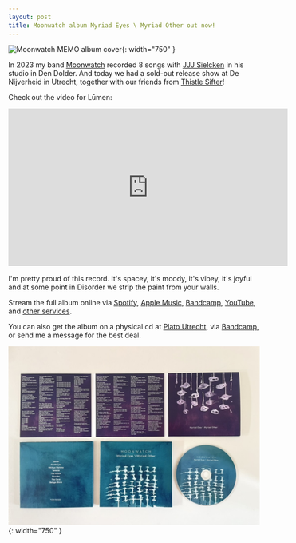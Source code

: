 ```yaml
---
layout: post
title: Moonwatch album Myriad Eyes \ Myriad Other out now!
---
```


![Moonwatch MEMO album cover](/images/Myriad%20Eyes%20%20Myriad%20Other%20-%20cover%20small.png){: width="750" }

In 2023 my band [Moonwatch](https://moonwatch.band) recorded 8 songs with [JJJ Sielcken](https://jjjsielcken.com) in his studio in Den Dolder.
And today we had a sold-out release show at De Nijverheid in Utrecht, together with our friends from [Thistle Sifter](https://www.thistlesifter.com)! 

Check out the video for Lūmen:

<iframe width="560" height="315" src="https://www.youtube.com/embed/xnlJhhpedwg" frameborder="0" allow="accelerometer; autoplay; clipboard-write; encrypted-media; gyroscope; picture-in-picture" allowfullscreen></iframe>

I'm pretty proud of this record.
It's spacey, it's moody, it's vibey, it's joyful and at some point in Disorder we strip the paint from your walls.

Stream the full album online via [Spotify](https://open.spotify.com/album/5t8n09Woi0rv8pUTCeRX7N), [Apple Music](https://music.apple.com/album/myriad-eyes-myriad-other/1725390979), [Bandcamp](https://moonwatch.bandcamp.com/album/myriad-eyes-myriad-other), [YouTube](https://www.youtube.com/playlist?list=PLDly_aBW4C5MldMnQF15mqFakqweZaDLZ), and [other services](https://moonwatch.band/#listen).

You can also get the album on a physical cd at [Plato Utrecht](https://www.platomania.nl/article/14203500/myriad_eyes_myriad_other/moonwatch), via [Bandcamp](https://moonwatch.bandcamp.com/album/myriad-eyes-myriad-other), or send me a message for the best deal.

![Moonwatch cd](/images/Moonwatch_MEMO_cd.jpeg){: width="750" }